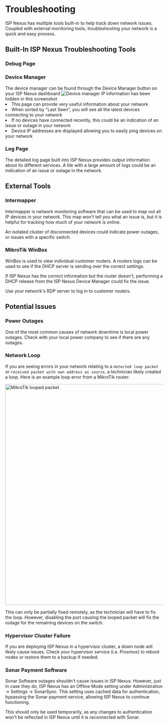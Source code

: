 # Troubleshooting

ISP Nexus has multiple tools built-in to help track down network issues.
Coupled with external monitoring tools, troubleshooting your network is a quick and easy process.

## Built-In ISP Nexus Troubleshooting Tools

### Debug Page

<include from="Configuration.md" element-id="configuration-debug-article"/>

<include from="Configuration.md" element-id="configuration-debug-enable"/>

<include from="Configuration.md" element-id="configuration-debug-restart"/>

<include from="Configuration.md" element-id="configuration-debug-access"/>

### Device Manager

<procedure title="Viewing Devices in your Network">
    <step>The device manager can be found through the <control>Device Manager</control> button on your ISP Nexus dashboard</step>
    <img src="managed-devices.png" alt="Device manager" border-effect="line"/>
    <tip>IP information has been hidden in this screenshot</tip>
    <list>
        <li>This page can provide very useful information about your network</li>
        <li>When sorted by "Last Seen", you will see all the latest devices connecting to your network</li>
        <li>If no devices have connected recently, this could be an indication of an issue or outage in your network</li>
        <li>Device IP addresses are displayed allowing you to easily ping devices on your network</li>
    </list>
</procedure>

### Log Page

The detailed log page built into ISP Nexus provides output information about its different services.
A tile with a large amount of logs could be an indication of an issue or outage in the network.

<include from="Administration.md" element-id="logs"/>

## External Tools

### Intermapper

Intermapper is network monitoring software that can be used to map out all IP devices in your network.
This map won't tell you what an issue is, but it is helpful for tracking how much of your network is online.

An isolated cluster of disconnected devices could indicate power outages, or issues with a specific switch.

### MikroTik WinBox

WinBox is used to view individual customer routers. A routers logs can be used to see if the DHCP server
is sending over the correct settings.

If ISP Nexus has the correct information but the router doesn't, performing a DHCP release from the ISP Nexus
Device Manager could fix the issue.

Use your network's RDP server to log in to customer routers.

## Potential Issues

### Power Outages

One of the most common causes of network downtime is local power outages. Check with your
local power company to see if there are any outages.

### Network Loop

<p>
    If you are seeing errors in your network relating to a <code>detected loop packet</code> or
    <code>received packet with own address as source</code>, a technician
    likely created a loop. Here is an example loop error from a MikroTik router:
</p>

<img src="mikrotik-loop-packet.png" alt="MikroTik looped packet" width="706" border-effect="line"/>

This can only be partially fixed remotely, as the technician will have to fix the loop.
However, disabling the port causing the looped packet will fix the outage for the remaining devices on the switch.

### Hypervisor Cluster Failure

If you are deploying ISP Nexus in a hypervisor cluster, a down node will likely cause issues. Check your
hypervisor service (i.e. Proxmox) to reboot nodes or restore them to a backup if needed.

### Sonar Payment Software

Sonar Software outages shouldn't cause issues in ISP Nexus. However, just in case they do, ISP Nexus has an
<emphasis>Offline Mode</emphasis> setting under
<control>Administration → Settings → SonarSync</control>. This setting uses cached data for
authentication, bypassing the Sonar payment service, allowing ISP Nexus to continue functioning.

This should only be used temporarily, as any changes to authentication
won't be reflected in ISP Nexus until it is reconnected with Sonar.